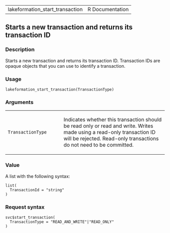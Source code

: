 <table style="width: 100%;">
<tbody>
<tr class="odd">
<td>lakeformation_start_transaction</td>
<td style="text-align: right;">R Documentation</td>
</tr>
</tbody>
</table>

## Starts a new transaction and returns its transaction ID

### Description

Starts a new transaction and returns its transaction ID. Transaction IDs
are opaque objects that you can use to identify a transaction.

### Usage

    lakeformation_start_transaction(TransactionType)

### Arguments

<table>
<colgroup>
<col style="width: 35%" />
<col style="width: 65%" />
</colgroup>
<tbody>
<tr class="odd">
<td><code
id="lakeformation_start_transaction_:_TransactionType">TransactionType</code></td>
<td><p>Indicates whether this transaction should be read only or read
and write. Writes made using a read-only transaction ID will be
rejected. Read-only transactions do not need to be committed.</p></td>
</tr>
</tbody>
</table>

### Value

A list with the following syntax:

    list(
      TransactionId = "string"
    )

### Request syntax

    svc$start_transaction(
      TransactionType = "READ_AND_WRITE"|"READ_ONLY"
    )
